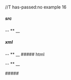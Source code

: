//T has-passed:no
example 16
##### src
--
**
__
##### xml
<?xml version="1.0" encoding="UTF-8"?>
<!DOCTYPE document SYSTEM "CommonMark.dtd">
<document xmlns="http://commonmark.org/xml/1.0">
  <paragraph>
    <text>--</text>
    <softbreak />
    <text>**</text>
    <softbreak />
    <text>__</text>
  </paragraph>
</document>
##### html
<p>--
**
__</p>
#####
